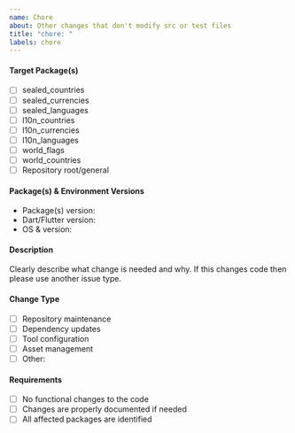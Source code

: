 ```yaml
---
name: Chore
about: Other changes that don't modify src or test files
title: "chore: "
labels: chore
---
```


#### Target Package(s)

<!-- Please check the package(s) affected by this change -->

- [ ] sealed_countries
- [ ] sealed_currencies
- [ ] sealed_languages
- [ ] l10n_countries
- [ ] l10n_currencies
- [ ] l10n_languages
- [ ] world_flags
- [ ] world_countries
- [ ] Repository root/general

#### Package(s) & Environment Versions

- Package(s) version: <!-- e.g. v1.2.3 -->
- Dart/Flutter version: <!-- e.g. Dart 3.6.0 / Flutter 3.19.0 -->
- OS & version: <!-- e.g. macOS 14.3.1, Windows 11, Ubuntu 22.04 -->

#### Description

Clearly describe what change is needed and why. If this changes code then please use another issue type.

#### Change Type

<!-- Check all that apply -->

- [ ] Repository maintenance
- [ ] Dependency updates
- [ ] Tool configuration
- [ ] Asset management
- [ ] Other: <!-- specify -->

#### Requirements

- [ ] No functional changes to the code
- [ ] Changes are properly documented if needed
- [ ] All affected packages are identified
